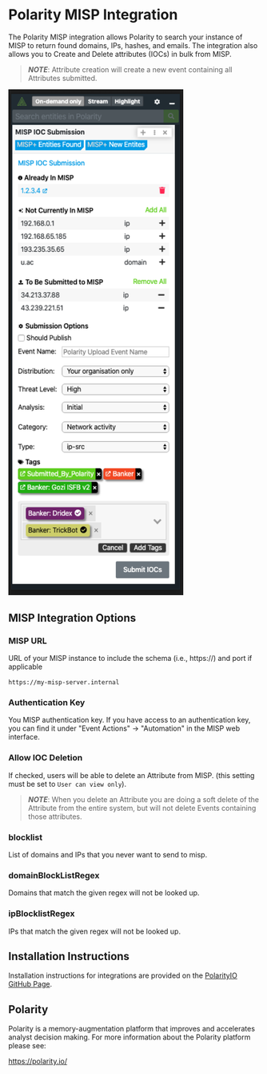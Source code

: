# Polarity MISP Integration

The Polarity MISP integration allows Polarity to search your instance of MISP to return found domains, IPs, hashes, and emails.  The integration also allows you to Create and Delete attributes (IOCs) in bulk from MISP.

> ***NOTE***: Attribute creation will create a new event containing all Attributes submitted.

<div>
  <img width="350px" alt="Integration Example" src="./assets/integration-example.png">
</div>

## MISP Integration Options

### MISP URL

URL of your MISP instance to include the schema (i.e., https://) and port if applicable

```
https://my-misp-server.internal
```

### Authentication Key

You MISP authentication key. If you have access to an authentication key, you can find it under "Event Actions" -> "Automation" in the MISP web interface.

### Allow IOC Deletion

If checked, users will be able to delete an Attribute from MISP. (this setting must be set to `User can view only`).

> ***NOTE***: When you delete an Attribute you are doing a soft delete of the Attribute from the entire system, but will not delete Events containing those attributes.

### blocklist
List of domains and IPs that you never want to send to misp.

### domainBlockListRegex 
Domains that match the given regex will not be looked up.

### ipBlocklistRegex 
IPs that match the given regex will not be looked up.

## Installation Instructions

Installation instructions for integrations are provided on the [PolarityIO GitHub Page](https://polarityio.github.io/).

## Polarity

Polarity is a memory-augmentation platform that improves and accelerates analyst decision making.  For more information about the Polarity platform please see:

https://polarity.io/
